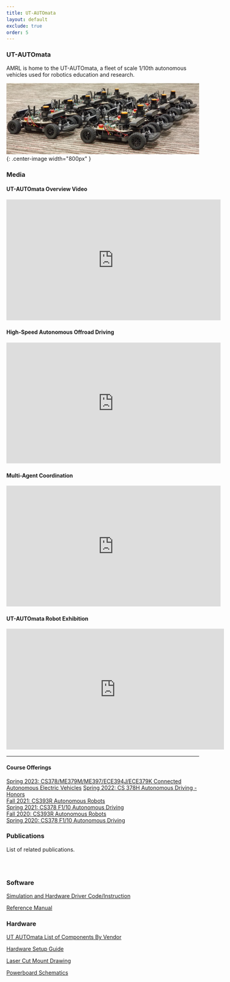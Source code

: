 ```yaml
---
title: UT-AUTOmata
layout: default
exclude: true
order: 5
---
```


### UT-AUTOmata

AMRL is home to the UT-AUTOmata, a fleet of scale 1/10th autonomous vehicles
used for robotics education and research.

![CarPicture](assets/images/robots/automata_group.jpg){: .center-image width="800px" }


### Media

#### UT-AUTOmata Overview Video

<div align="center">
<iframe width="560" height="315" src="https://www.youtube.com/embed/0s0URZ9IyTs" frameborder="0" allow="autoplay; encrypted-media" allowfullscreen=""></iframe>
</div>

#### High-Speed Autonomous Offroad Driving

<div align="center">
<iframe width="560" height="315" src="https://www.youtube.com/embed/QJDINgrtlCc" frameborder="0" allow="autoplay; encrypted-media" allowfullscreen=""></iframe>
</div>

#### Multi-Agent Coordination

<div align="center">
<iframe width="560" height="315" src="https://www.youtube.com/embed/fib4kDVA8O0" frameborder="0" allow="autoplay; encrypted-media" allowfullscreen=""></iframe>
</div>

#### UT-AUTOmata Robot Exhibition

<div align="center">
<iframe width="569" height="315" src="https://www.youtube.com/embed/ClYvJHcrxlg" title="YouTube video player" frameborder="0" allow="accelerometer; autoplay; clipboard-write; encrypted-media; gyroscope; picture-in-picture" allowfullscreen></iframe></div>

---

#### Course Offerings

[Spring 2023: CS378/ME379M/ME397/ECE394J/ECE379K Connected Autonomous Electric Vehicles](https://www.joydeepb.com/assets/cs378sp23_caev.pdf)
[Spring 2022: CS 378H Autonomous Driving - Honors](https://amrl.cs.utexas.edu/CS378H-S22/)  
[Fall 2021: CS393R Autonomous Robots](https://amrl.cs.utexas.edu/CS393R-F21/)  
[Spring 2021: CS378 F1/10 Autonomous Driving](https://amrl.cs.utexas.edu/CS378-F1Tenth-Autonomous-Driving-S21/)  
[Fall 2020: CS393R Autonomous Robots](https://amrl.cs.utexas.edu/CS393R-F20/)  
[Spring 2020: CS378 F1/10 Autonomous Driving](https://amrl.cs.utexas.edu/CS378-F1Tenth-Autonomous-Driving-S20/) 

### Publications
List of related publications. 
<table class="display" id="pubTable"></table>  
<br/>

### Software
[Simulation and Hardware Driver Code/Instruction](https://github.com/ut-amrl/ut_automata)

[Reference Manual](https://docs.google.com/document/d/1bCMpkDbM7aS7DyQgcPHe31QnpRPS7O6782Pj3Ezpnqo)

### Hardware
[UT AUTOmata List of Components By Vendor](https://docs.google.com/spreadsheets/d/197W5ejMjJ3xfXrE_wAcsbsO1OQzT3U3aU18hYu6106I/edit#gid=0)

[Hardware Setup Guide](https://docs.google.com/document/d/1TKbYQWP1WYjAUvRWu4ax6k6G6X0Uz_t_NtNbm66m3Zg/edit?usp=sharing)

[Laser Cut Mount Drawing](https://drive.google.com/file/d/1RPymBisQeDRHvxa1WU5EiqHT4_zi8XWi/view)

[Powerboard Schematics](https://drive.google.com/file/d/1vMpDWKRZlicEmgoSk4oGKN8NKZrA9UsG/view)


<script src="//ajax.googleapis.com/ajax/libs/jquery/1.7.1/jquery.min.js">
</script><script src="./assets/js/bib-list.js"></script>
<link href="./assets/bib-publication-list.css" rel="stylesheet" type="text/css" />

<pre id="bibtex" style="display:none;">./ut_automata-references.bib</pre>

<script type="text/javascript">
 var xhr = new XMLHttpRequest();
xhr.onreadystatechange = process;
xhr.open("GET", "./ut_automata-references.bib", true);
xhr.send();

function process() {
  if (xhr.readyState == 4) {
    // console.log(xhr.responseText);
    // bibtexify(xhr.responseText, "pubTable", {'visualization':false});
  }
}

var init = function() {
  bibtexify("./ut_automata-references.bib", "pubTable", {'visualization':false});
};

if (window.addEventListener) {
  window.addEventListener('load', init, false);
} else if (window.attachEvent) {
  window.attachEvent('onload', init);
}
</script>
